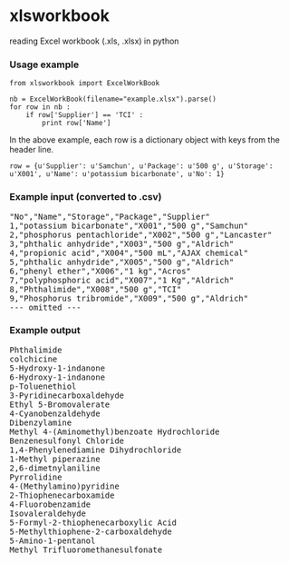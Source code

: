 # xlsworkbook
reading Excel workbook (.xls, .xlsx) in python

### Usage example
```
from xlsworkbook import ExcelWorkBook

nb = ExcelWorkBook(filename="example.xlsx").parse()
for row in nb :
    if row['Supplier'] == 'TCI' :
        print row['Name']
```

In the above example, each row is a dictionary object with keys from the header line.
```
row = {u'Supplier': u'Samchun', u'Package': u'500 g', u'Storage': u'X001', u'Name': u'potassium bicarbonate', u'No': 1}
```

### Example input (converted to .csv)
<pre>
"No","Name","Storage","Package","Supplier"
1,"potassium bicarbonate","X001","500 g","Samchun"
2,"phosphorus pentachloride","X002","500 g","Lancaster"
3,"phthalic anhydride","X003","500 g","Aldrich"
4,"propionic acid","X004","500 mL","AJAX chemical"
5,"phthalic anhydride","X005","500 g","Aldrich"
6,"phenyl ether","X006","1 kg","Acros"
7,"polyphosphoric acid","X007","1 Kg","Aldrich"
8,"Phthalimide","X008","500 g","TCI"
9,"Phosphorus tribromide","X009","500 g","Aldrich"
--- omitted ---
</pre>

### Example output
<pre>
Phthalimide
colchicine
5-Hydroxy-1-indanone
6-Hydroxy-1-indanone
p-Toluenethiol
3-Pyridinecarboxaldehyde
Ethyl 5-Bromovalerate
4-Cyanobenzaldehyde
Dibenzylamine
Methyl 4-(Aminomethyl)benzoate Hydrochloride
Benzenesulfonyl Chloride
1,4-Phenylenediamine Dihydrochloride
1-Methyl piperazine
2,6-dimetnylaniline
Pyrrolidine
4-(Methylamino)pyridine
2-Thiophenecarboxamide
4-Fluorobenzamide
Isovaleraldehyde
5-Formyl-2-thiophenecarboxylic Acid
5-Methylthiophene-2-carboxaldehyde
5-Amino-1-pentanol
Methyl Trifluoromethanesulfonate
</pre>
